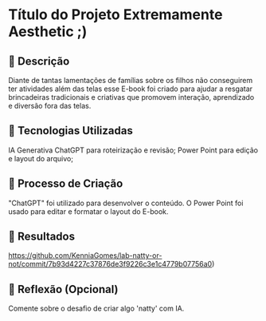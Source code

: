 
# Título do Projeto Extremamente Aesthetic ;)

## 📒 Descrição
Diante de tantas lamentações de famílias sobre os filhos não conseguirem ter atividades além das telas esse E-book foi criado para ajudar a resgatar brincadeiras tradicionais e criativas que promovem interação, aprendizado e diversão fora das telas.
 
## 🤖 Tecnologias Utilizadas
IA Generativa ChatGPT para roteirização e revisão; 
Power Point para edição e layout do arquivo;

## 🧐 Processo de Criação
"ChatGPT" foi utilizado para desenvolver o conteúdo. 
O Power Point foi usado para editar e formatar o layout do E-book.

## 🚀 Resultados
https://github.com/KenniaGomes/lab-natty-or-not/commit/7b93d4227c37876de3f9226c3e1c4779b07756a0)

## 💭 Reflexão (Opcional)
Comente sobre o desafio de criar algo 'natty' com IA.
```

